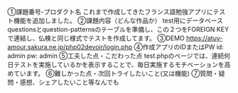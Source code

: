 ①課題番号-プロダクト名
これまで作成してきたフランス語勉強アプリにテスト機能を追加しました。
②課題内容（どんな作品か）
test用にデータベースquestionsとquestion-patternsのテーブルを準備し、この２つをFOREIGN KEYで連結し、仏検と同じ様式でテストを作成してます。
③DEMO
https://atuy-amour.sakura.ne.jp/php02devoir/login.php
④作成アプリのIDまたはPW
id: admin
pw: admin
⑤工夫した点・こだわった点
test.phpのページでは、連続何日テストを実施しているかを表示することで、毎日実施するモチベーションを高めています。
⑥難しかった点・次回トライしたいこと(又は機能)
⑦質問・疑問・感想、シェアしたいこと等なんでも
